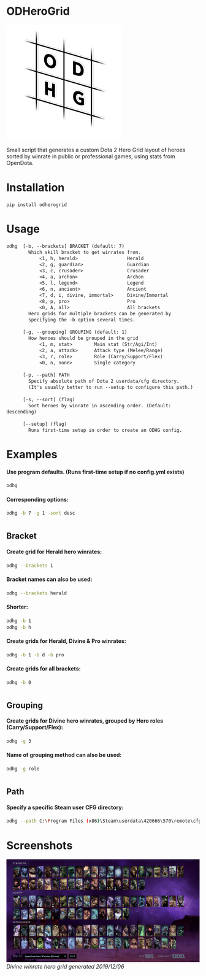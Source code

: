 # ODHeroGrid
![logo](logo.png)

Small script that generates a custom Dota 2 Hero Grid layout of heroes sorted by winrate in public or professional games, using stats from OpenDota.

# Installation
```
pip install odherogrid
```


# Usage
```
odhg  [-b, --brackets] BRACKET (default: 7)
        Which skill bracket to get winrates from.
            <1, h, herald>                  Herald
            <2, g, guardian>                Guardian
            <3, c, crusader>                Crusader
            <4, a, archon>                  Archon
            <5, l, legend>                  Legend
            <6, n, ancient>                 Ancient
            <7, d, i, divine, immortal>     Divine/Immortal
            <8, p, pro>                     Pro
            <0, A, all>                     All brackets
        Hero grids for multiple brackets can be generated by
        specifying the -b option several times.
      
      [-g, --grouping] GROUPING (default: 1)
        How heroes should be grouped in the grid
            <1, m, stat>        Main stat (Str/Agi/Int)
            <2, a, attack>      Attack type (Melee/Range)
            <3, r, role>        Role (Carry/Support/Flex)
            <0, n, none>        Single category   
            
      [-p, --path] PATH
        Specify absolute path of Dota 2 userdata/cfg directory.
        (It's usually better to run --setup to configure this path.)
      
      [-s, --sort] (flag)
        Sort heroes by winrate in ascending order. (Default: descending)
      
      [--setup] (flag)
        Runs first-time setup in order to create an ODHG config.
```

# Examples


#### Use program defaults. (Runs first-time setup if no config.yml exists)
```bash
odhg
```

#### Corresponding options:
```bash
odhg -b 7 -g 1 -sort desc
```


#
## Bracket


#### Create grid for Herald hero winrates:
```bash
odhg --brackets 1
```

#### Bracket names can also be used:
```bash
odhg --brackets herald
```

#### Shorter:
```bash
odhg -b 1
odhg -b h
```

#### Create grids for Herald, Divine & Pro winrates:
```bash
odhg -b 1 -b d -b pro
```

#### Create grids for all brackets:
```bash
odhg -b 0
```


#
## Grouping


#### Create grids for Divine hero winrates, grouped by Hero roles (Carry/Support/Flex):
```bash
odhg -g 3
```

#### Name of grouping method can also be used:
```bash
odhg -g role
```


#
## Path


#### Specify a specific Steam user CFG directory:
```bash
odhg --path C:\Program Files (x86)\Steam\userdata\420666\570\remote\cfg
```


# Screenshots

![Divine Winrates](screenshot_divine.png)
_Divine winrate hero grid generated 2019/12/06_